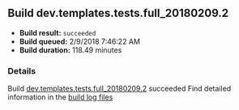 ## Build dev.templates.tests.full_20180209.2
- **Build result:** `succeeded`
- **Build queued:** 2/9/2018 7:46:22 AM
- **Build duration:** 118.49 minutes
### Details
Build [dev.templates.tests.full_20180209.2](https://winappstudio.visualstudio.com/web/build.aspx?pcguid=a4ef43be-68ce-4195-a619-079b4d9834c2&builduri=vstfs%3a%2f%2f%2fBuild%2fBuild%2f24929) succeeded
Find detailed information in the [build log files](https://uwpctdiags.blob.core.windows.net/buildlogs/dev.templates.tests.full_20180209.2_logs.zip)
